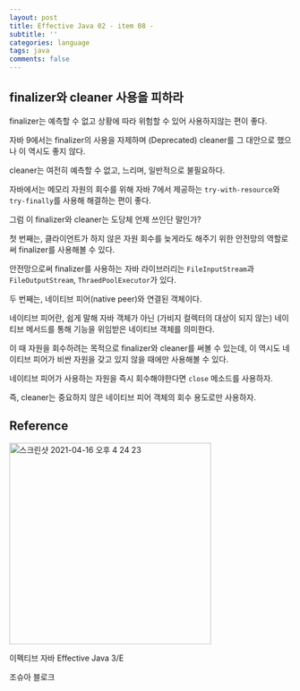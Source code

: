 ```yaml
---
layout: post
title: Effective Java 02 - item 08 -
subtitle: ''
categories: language
tags: java
comments: false
---
```


## finalizer와 cleaner 사용을 피하라

finalizer는 예측할 수 없고 상황에 따라 위험할 수 있어 사용하지않는 편이 좋다.

자바 9에서는 finalizer의 사용을 자제하며 (Deprecated) cleaner를 그 대안으로 했으나 이 역시도 좋지 않다.

cleaner는 여전히 예측할 수 없고, 느리며, 일반적으로 불필요하다.

자바에서는 메모리 자원의 회수를 위해 자바 7에서 제공하는 `try-with-resource`와 `try-finally`를 사용해 해결하는 편이 좋다.

그럼 이 finalizer와 cleaner는 도당체 언제 쓰인단 말인가?

첫 번째는, 클라이언트가 하지 않은 자원 회수를 늦게라도 해주기 위한 안전망의 역할로써 finalizer를 사용해볼 수 있다.

안전망으로써 finalizer를 사용하는 자바 라이브러리는 `FileInputStream`과 `FileOutputStream`, `ThraedPoolExecutor`가 있다.

두 번째는, 네이티브 피어(native peer)와 연결된 객체이다.

네이티브 피어란, 쉽게 말해 자바 객체가 아닌 (가비지 컬렉터의 대상이 되지 않는) 네이티브 메서드를 통해 기능을 위임받은 네이티브 객체를 의미한다.

이 때 자원을 회수하려는 목적으로 finalizer와 cleaner를 써볼 수 있는데, 이 역시도 네이티브 피어가 비싼 자원을 갖고 있지 않을 때에만 사용해볼 수 있다.

네이티브 피어가 사용하는 자원을 즉시 회수해야한다면 `close` 메소드를 사용하자.

즉, cleaner는 중요하지 않은 네이티브 피어 객체의 회수 용도로만 사용하자.

## Reference

<img width="360" alt="스크린샷 2021-04-16 오후 4 24 23" src="https://user-images.githubusercontent.com/43809168/114987533-3e449400-9ed0-11eb-9b5f-a24f73b6f138.png">

이펙티브 자바 Effective Java 3/E

조슈아 블로크
